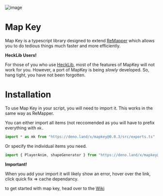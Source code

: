 ![image](https://user-images.githubusercontent.com/111317032/207435249-e15b8624-bde4-4cd7-b96a-0713ceaac681.png)

# Map Key
Map Key is a typescript library designed to extend [ReMapper](https://github.com/Swifter1243/ReMapper) which allows you to do tedious things much faster and more efficiently.

**HeckLib Users!**

For those of you who use [HeckLib](https://github.com/Heck-Library/HeckLib), most of the features of MapKey will not work for you. However, a port of MapKey is being *slowly* developed. So, hang tight, you have not been forgotten.

# Installation
To use Map Key in your script, you will need to import it. This works in the same way as ReMapper.

You can either import all items (not reccomended as you will have to prefix everything with `mk.`
```ts
import * as mk from "https://deno.land/x/mapkey@0.0.3/src/exports.ts"
```
Or specify the individual items you need.
```ts
import { PlayerAnim, shapeGenerator } from "https://deno.land/x/mapkey@0.0.3/src/exports.ts"
```
**Important!**

When you add your import it will likely show an error, hover over the link, click quick fix => cache dependancy.

to get started with map key, head over to the [Wiki](https://github.com/Splashcard04/map-key-wiki)
